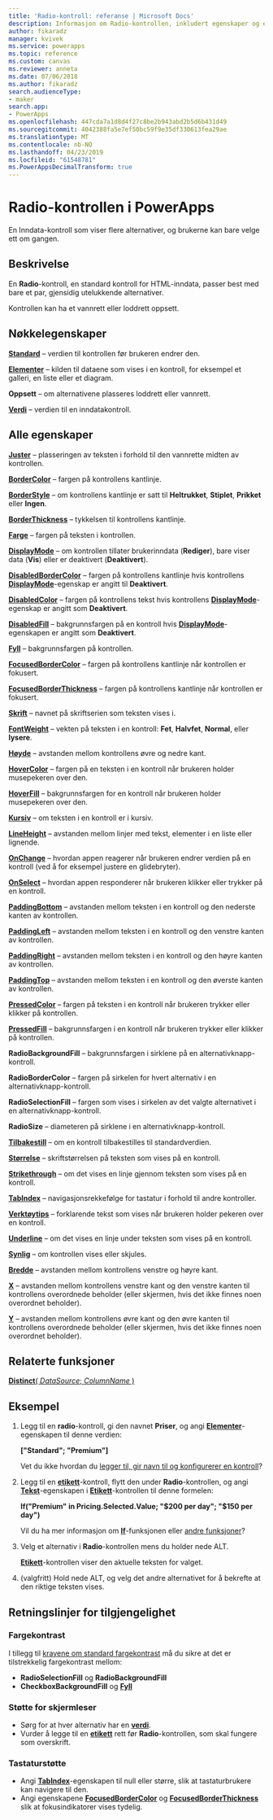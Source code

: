 ```yaml
---
title: 'Radio-kontroll: referanse | Microsoft Docs'
description: Informasjon om Radio-kontrollen, inkludert egenskaper og eksempler
author: fikaradz
manager: kvivek
ms.service: powerapps
ms.topic: reference
ms.custom: canvas
ms.reviewer: anneta
ms.date: 07/06/2018
ms.author: fikaradz
search.audienceType:
- maker
search.app:
- PowerApps
ms.openlocfilehash: 447cda7a1d8d4f27c8be2b943abd2b5d6b431d49
ms.sourcegitcommit: 4042388fa5e7ef50bc59f9e35df330613fea29ae
ms.translationtype: MT
ms.contentlocale: nb-NO
ms.lasthandoff: 04/23/2019
ms.locfileid: "61548781"
ms.PowerAppsDecimalTransform: true
---
```

# <a name="radio-control-in-powerapps"></a>Radio-kontrollen i PowerApps

En Inndata-kontroll som viser flere alternativer, og brukerne kan bare velge ett om gangen.

## <a name="description"></a>Beskrivelse

En **Radio**-kontroll, en standard kontroll for HTML-inndata, passer best med bare et par, gjensidig utelukkende alternativer.

Kontrollen kan ha et vannrett eller loddrett oppsett.

## <a name="key-properties"></a>Nøkkelegenskaper

**[Standard](properties-core.md)** – verdien til kontrollen før brukeren endrer den.

**[Elementer](properties-core.md)** – kilden til dataene som vises i en kontroll, for eksempel et galleri, en liste eller et diagram.

**Oppsett** – om alternativene plasseres loddrett eller vannrett.

**[Verdi](properties-core.md)** – verdien til en inndatakontroll.

## <a name="all-properties"></a>Alle egenskaper

**[Juster](properties-text.md)** – plasseringen av teksten i forhold til den vannrette midten av kontrollen.

**[BorderColor](properties-color-border.md)** – fargen på kontrollens kantlinje.

**[BorderStyle](properties-color-border.md)** – om kontrollens kantlinje er satt til **Heltrukket**, **Stiplet**, **Prikket** eller **Ingen**.

**[BorderThickness](properties-color-border.md)** – tykkelsen til kontrollens kantlinje.

**[Farge](properties-color-border.md)** – fargen på teksten i kontrollen.

**[DisplayMode](properties-core.md)** – om kontrollen tillater brukerinndata (**Rediger**), bare viser data (**Vis**) eller er deaktivert (**Deaktivert**).

**[DisabledBorderColor](properties-color-border.md)** – fargen på kontrollens kantlinje hvis kontrollens **[DisplayMode](properties-core.md)**-egenskap er angitt til **Deaktivert**.

**[DisabledColor](properties-color-border.md)** – fargen på kontrollens tekst hvis kontrollens **[DisplayMode](properties-core.md)**-egenskap er angitt som **Deaktivert**.

**[DisabledFill](properties-color-border.md)** – bakgrunnsfargen på en kontroll hvis **[DisplayMode](properties-core.md)**-egenskapen er angitt som **Deaktivert**.

**[Fyll](properties-color-border.md)** – bakgrunnsfargen på kontrollen.

**[FocusedBorderColor](properties-color-border.md)** – fargen på kontrollens kantlinje når kontrollen er fokusert.

**[FocusedBorderThickness](properties-color-border.md)** – fargen på kontrollens kantlinje når kontrollen er fokusert.

**[Skrift](properties-text.md)** – navnet på skriftserien som teksten vises i.

**[FontWeight](properties-text.md)**  – vekten på teksten i en kontroll: **Fet**, **Halvfet**, **Normal**, eller **lysere**.

**[Høyde](properties-size-location.md)** – avstanden mellom kontrollens øvre og nedre kant.

**[HoverColor](properties-color-border.md)** – fargen på en teksten i en kontroll når brukeren holder musepekeren over den.

**[HoverFill](properties-color-border.md)** – bakgrunnsfargen for en kontroll når brukeren holder musepekeren over den.

**[Kursiv](properties-text.md)** – om teksten i en kontroll er i kursiv.

**[LineHeight](properties-text.md)** – avstanden mellom linjer med tekst, elementer i en liste eller lignende.

**[OnChange](properties-core.md)** – hvordan appen reagerer når brukeren endrer verdien på en kontroll (ved å for eksempel justere en glidebryter).

**[OnSelect](properties-core.md)** – hvordan appen responderer når brukeren klikker eller trykker på en kontroll.

**[PaddingBottom](properties-size-location.md)** – avstanden mellom teksten i en kontroll og den nederste kanten av kontrollen.

**[PaddingLeft](properties-size-location.md)** – avstanden mellom teksten i en kontroll og den venstre kanten av kontrollen.

**[PaddingRight](properties-size-location.md)** – avstanden mellom teksten i en kontroll og den høyre kanten av kontrollen.

**[PaddingTop](properties-size-location.md)** – avstanden mellom teksten i en kontroll og den øverste kanten av kontrollen.

**[PressedColor](properties-color-border.md)** – fargen på teksten i en kontroll når brukeren trykker eller klikker på kontrollen.

**[PressedFill](properties-color-border.md)** – bakgrunnsfargen i en kontroll når brukeren trykker eller klikker på kontrollen.

**RadioBackgroundFill** – bakgrunnsfargen i sirklene på en alternativknapp-kontroll.

**RadioBorderColor** – fargen på sirkelen for hvert alternativ i en alternativknapp-kontroll.

**RadioSelectionFill** – fargen som vises i sirkelen av det valgte alternativet i en alternativknapp-kontroll.

**RadioSize** – diameteren på sirklene i en alternativknapp-kontroll.

**[Tilbakestill](properties-core.md)** – om en kontroll tilbakestilles til standardverdien.

**[Størrelse](properties-text.md)** – skriftstørrelsen på teksten som vises på en kontroll.

**[Strikethrough](properties-text.md)** – om det vises en linje gjennom teksten som vises på en kontroll.

**[TabIndex](properties-accessibility.md)** – navigasjonsrekkefølge for tastatur i forhold til andre kontroller.

**[Verktøytips](properties-core.md)** – forklarende tekst som vises når brukeren holder pekeren over en kontroll.

**[Underline](properties-text.md)** – om det vises en linje under teksten som vises på en kontroll.

**[Synlig](properties-core.md)** – om kontrollen vises eller skjules.

**[Bredde](properties-size-location.md)** – avstanden mellom kontrollens venstre og høyre kant.

**[X](properties-size-location.md)** – avstanden mellom kontrollens venstre kant og den venstre kanten til kontrollens overordnede beholder (eller skjermen, hvis det ikke finnes noen overordnet beholder).

**[Y](properties-size-location.md)** – avstanden mellom kontrollens øvre kant og den øvre kanten til kontrollens overordnede beholder (eller skjermen, hvis det ikke finnes noen overordnet beholder).

## <a name="related-functions"></a>Relaterte funksjoner

[**Distinct**( *DataSource*; *ColumnName* )](../functions/function-distinct.md)

## <a name="example"></a>Eksempel

1. Legg til en **radio**-kontroll, gi den navnet **Priser**, og angi **[Elementer](properties-core.md)**-egenskapen til denne verdien:

    **["Standard"; "Premium"]**

    Vet du ikke hvordan du [legger til, gir navn til og konfigurerer en kontroll](../add-configure-controls.md)?

2. Legg til en **[etikett](control-text-box.md)**-kontroll, flytt den under **Radio**-kontrollen, og angi **[Tekst](properties-core.md)**-egenskapen i **[Etikett](control-text-box.md)**-kontrollen til denne formelen:

    **If("Premium" in Pricing.Selected.Value; "$200 per day"; "$150 per day")**

    Vil du ha mer informasjon om **[If](../functions/function-if.md)**-funksjonen eller [andre funksjoner](../formula-reference.md)?

3. Velg et alternativ i **Radio**-kontrollen mens du holder nede ALT.

    **[Etikett](control-text-box.md)**-kontrollen viser den aktuelle teksten for valget.

4. (valgfritt) Hold nede ALT, og velg det andre alternativet for å bekrefte at den riktige teksten vises.

## <a name="accessibility-guidelines"></a>Retningslinjer for tilgjengelighet

### <a name="color-contrast"></a>Fargekontrast

I tillegg til [kravene om standard fargekontrast](../accessible-apps-color.md) må du sikre at det er tilstrekkelig fargekontrast mellom:

* **RadioSelectionFill** og **RadioBackgroundFill**
* **CheckboxBackgroundFill** og **[Fyll](properties-color-border.md)**

### <a name="screen-reader-support"></a>Støtte for skjermleser

* Sørg for at hver alternativ har en **[verdi](properties-core.md)**.
* Vurder å legge til en **[etikett](control-text-box.md)** rett før **Radio**-kontrollen, som skal fungere som overskrift.

### <a name="keyboard-support"></a>Tastaturstøtte

* Angi **[TabIndex](properties-accessibility.md)**-egenskapen til null eller større, slik at tastaturbrukere kan navigere til den.
* Angi egenskapene **[FocusedBorderColor](properties-color-border.md)** og **[FocusedBorderThickness](properties-color-border.md)** slik at fokusindikatorer vises tydelig.
